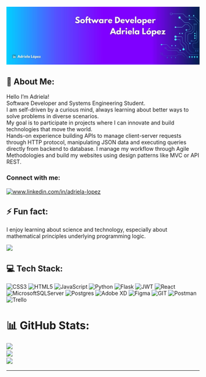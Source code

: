 ![I am GitHub Readme Generator's creator](https://github.com/Adriela23/Adriela23/blob/main/Banner.jpg)
## 💫 About Me:
Hello I’m Adriela!<br> Software Developer and Systems Engineering Student.<br>I am self-driven by a curious mind, always learning about better ways to solve problems in diverse scenarios.<br> My goal is to participate in projects where I can innovate and build technologies that move the world.<br>Hands-on experience building APIs to manage client-server requests through HTTP protocol, manipulating JSON data and executing queries directly from backend to database. I manage my workflow through Agile Methodologies and build my websites using design patterns like MVC or API REST.<br>

<h3 align="left">Connect with me:</h3>
<p align="left">
<a href="https://linkedin.com/in/adriela-lopez" target="blank"><img align="center" src="https://raw.githubusercontent.com/rahuldkjain/github-profile-readme-generator/master/src/images/icons/Social/linked-in-alt.svg" alt="www.linkedin.com/in/adriela-lopez" height="30" width="40" /></a>
</p>

## ⚡ Fun fact:
I enjoy learning about science and technology, especially about mathematical principles underlying programming logic.

[![](https://visitcount.itsvg.in/api?id=Adriela23&icon=9&color=6)](https://visitcount.itsvg.in)

## 💻 Tech Stack:
![CSS3](https://img.shields.io/badge/css3-%231572B6.svg?style=flat&logo=css3&logoColor=white) ![HTML5](https://img.shields.io/badge/html5-%23E34F26.svg?style=flat&logo=html5&logoColor=white) ![JavaScript](https://img.shields.io/badge/javascript-%23323330.svg?style=flat&logo=javascript&logoColor=%23F7DF1E) ![Python](https://img.shields.io/badge/python-3670A0?style=flat&logo=python&logoColor=ffdd54) ![Flask](https://img.shields.io/badge/flask-%23000.svg?style=flat&logo=flask&logoColor=white) ![JWT](https://img.shields.io/badge/JWT-black?style=flat&logo=JSON%20web%20tokens) ![React](https://img.shields.io/badge/react-%2320232a.svg?style=flat&logo=react&logoColor=%2361DAFB) ![MicrosoftSQLServer](https://img.shields.io/badge/Microsoft%20SQL%20Server-CC2927?style=flat&logo=microsoft%20sql%20server&logoColor=white) ![Postgres](https://img.shields.io/badge/postgres-%23316192.svg?style=flat&logo=postgresql&logoColor=white) ![Adobe XD](https://img.shields.io/badge/Adobe%20XD-470137?style=flat&logo=Adobe%20XD&logoColor=#FF61F6) ![Figma](https://img.shields.io/badge/figma-%23F24E1E.svg?style=flat&logo=figma&logoColor=white) ![GIT](https://img.shields.io/badge/Git-fc6d26?style=flat&logo=git&logoColor=white) ![Postman](https://img.shields.io/badge/Postman-FF6C37?style=flat&logo=postman&logoColor=white) ![Trello](https://img.shields.io/badge/Trello-%23026AA7.svg?style=flat&logo=Trello&logoColor=white)

# 📊 GitHub Stats:
![](https://github-readme-stats.vercel.app/api?username=Adriela23&theme=tokyonight&hide_border=false&include_all_commits=false&count_private=false)<br/>
![](https://github-readme-streak-stats.herokuapp.com/?user=Adriela23&theme=tokyonight&hide_border=false)<br/>
![](https://github-readme-stats.vercel.app/api/top-langs/?username=Adriela23&theme=tokyonight&hide_border=false&include_all_commits=false&count_private=false&layout=compact)

---
<!-- Proudly created with GPRM ( https://gprm.itsvg.in ) -->
